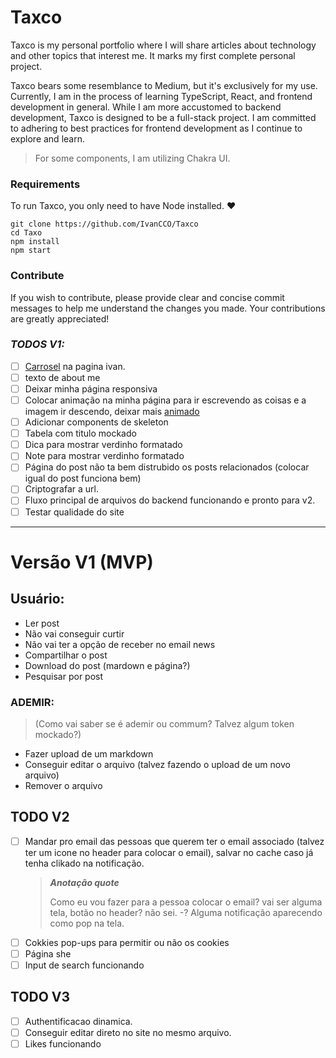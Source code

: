 # Taxco

Taxco is my personal portfolio where I will share articles about technology and other topics that interest me. It marks my first complete personal project.

Taxco bears some resemblance to Medium, but it's exclusively for my use. Currently, I am in the process of learning TypeScript, React, and frontend development in general. While I am more accustomed to backend development, Taxco is designed to be a full-stack project. I am committed to adhering to best practices for frontend development as I continue to explore and learn.

> For some components, I am utilizing Chakra UI.

### Requirements

To run Taxco, you only need to have Node installed. ❤

    git clone https://github.com/IvanCCO/Taxco
    cd Taxo
    npm install
    npm start

### Contribute

If you wish to contribute, please provide clear and concise commit messages to help me understand the changes you made. Your contributions are greatly appreciated!

### **_TODOS V1:_**

- [ ] [Carrosel](https://www.react-fast-marquee.com/) na pagina ivan.
- [ ] texto de about me
- [ ] Deixar minha página responsiva
- [ ] Colocar animação na minha página para ir escrevendo as coisas e a imagem ir descendo, deixar mais [animado](https://youtu.be/vqXLGX0szIQ?t=16914)
- [ ] Adicionar components de skeleton
- [ ] Tabela com titulo mockado
- [ ] Dica para mostrar verdinho formatado
- [ ] Note para mostrar verdinho formatado
- [ ] Página do post não ta bem distrubido os posts relacionados (colocar igual do post funciona bem)
- [ ] Criptografar a url.
- [ ] Fluxo principal de arquivos do backend funcionando e pronto para v2.
- [ ] Testar qualidade do site

---

# **Versão V1 (MVP)**

## Usuário:

- Ler post
- Não vai conseguir curtir
- Não vai ter a opção de receber no email news
- Compartilhar o post
- Download do post (mardown e página?)
- Pesquisar por post

### ADEMIR:

> (Como vai saber se é ademir ou commum? Talvez algum token mockado?)

- Fazer upload de um markdown
- Conseguir editar o arquivo (talvez fazendo o upload de um novo arquivo)
- Remover o arquivo

## **TODO V2**

- [ ] Mandar pro email das pessoas que querem ter o email associado (talvez ter um icone no header para colocar o email), salvar no cache caso já tenha clikado na notificação.
  > **_Anotação quote_**
  >
  > Como eu vou fazer para a pessoa colocar o email? vai ser alguma tela, botão no header? não sei. -? Alguma notificação aparecendo como pop na tela.
- [ ] Cokkies pop-ups para permitir ou não os cookies
- [ ] Página she
- [ ] Input de search funcionando

## **TODO V3**

- [ ] Authentificacao dinamica.
- [ ] Conseguir editar direto no site no mesmo arquivo.
- [ ] Likes funcionando
